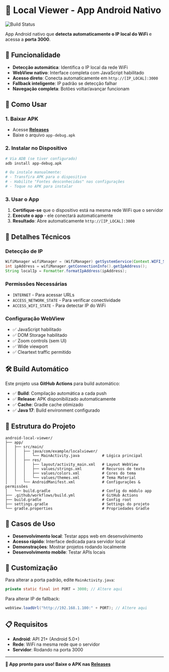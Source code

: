 # 📱 Local Viewer - App Android Nativo

![Build Status](https://github.com/Andre-Buzeli/android-local-viewer/workflows/Build%20Android%20APK/badge.svg)

App Android nativo que **detecta automaticamente o IP local do WiFi** e acessa a **porta 3000**.

## 🎯 Funcionalidade

- **Detecção automática**: Identifica o IP local da rede WiFi
- **WebView nativo**: Interface completa com JavaScript habilitado  
- **Acesso direto**: Conecta automaticamente em `http://[IP_LOCAL]:3000`
- **Fallback inteligente**: IP padrão se detecção falhar
- **Navegação completa**: Botões voltar/avançar funcionam

## 🚀 Como Usar

### 1. Baixar APK
- Acesse [**Releases**](https://github.com/Andre-Buzeli/android-local-viewer/releases)
- Baixe o arquivo `app-debug.apk`

### 2. Instalar no Dispositivo
```bash
# Via ADB (se tiver configurado)
adb install app-debug.apk

# Ou instale manualmente:
# - Transfira APK para o dispositivo
# - Habilite "Fontes desconhecidas" nas configurações
# - Toque no APK para instalar
```

### 3. Usar o App
1. **Certifique-se** que o dispositivo está na mesma rede WiFi que o servidor
2. **Execute o app** - ele conectará automaticamente
3. **Resultado**: Abre automaticamente `http://[IP_LOCAL]:3000`

## 🔧 Detalhes Técnicos

### Detecção de IP
```java
WifiManager wifiManager = (WifiManager) getSystemService(Context.WIFI_SERVICE);
int ipAddress = wifiManager.getConnectionInfo().getIpAddress();
String localIp = Formatter.formatIpAddress(ipAddress);
```

### Permissões Necessárias
- `INTERNET` - Para acessar URLs
- `ACCESS_NETWORK_STATE` - Para verificar conectividade  
- `ACCESS_WIFI_STATE` - Para detectar IP do WiFi

### Configuração WebView
- ✅ JavaScript habilitado
- ✅ DOM Storage habilitado
- ✅ Zoom controls (sem UI)
- ✅ Wide viewport
- ✅ Cleartext traffic permitido

## 🛠️ Build Automático

Este projeto usa **GitHub Actions** para build automático:

- ✅ **Build**: Compilação automática a cada push
- ✅ **Release**: APK disponibilizado automaticamente
- ✅ **Cache**: Gradle cache otimizado
- ✅ **Java 17**: Build environment configurado

## 📁 Estrutura do Projeto

```
android-local-viewer/
├── app/
│   ├── src/main/
│   │   ├── java/com/example/localviewer/
│   │   │   └── MainActivity.java          # Lógica principal
│   │   ├── res/
│   │   │   ├── layout/activity_main.xml   # Layout WebView
│   │   │   ├── values/strings.xml         # Recursos de texto
│   │   │   ├── values/colors.xml          # Cores do tema
│   │   │   └── values/themes.xml          # Tema Material
│   │   └── AndroidManifest.xml            # Configurações & permissões
│   └── build.gradle                       # Config do módulo app
├── .github/workflows/build.yml            # GitHub Actions
├── build.gradle                           # Config root
├── settings.gradle                        # Settings do projeto
└── gradle.properties                      # Propriedades Gradle
```

## 🎯 Casos de Uso

- **Desenvolvimento local**: Testar apps web em desenvolvimento
- **Acesso rápido**: Interface dedicada para servidor local
- **Demonstrações**: Mostrar projetos rodando localmente
- **Desenvolvimento mobile**: Testar APIs locais

## 🔄 Customização

Para alterar a porta padrão, edite `MainActivity.java`:

```java
private static final int PORT = 3000; // Altere aqui
```

Para alterar IP de fallback:

```java
webView.loadUrl("http://192.168.1.100:" + PORT); // Altere aqui
```

## 📋 Requisitos

- **Android**: API 21+ (Android 5.0+)
- **Rede**: WiFi na mesma rede que o servidor
- **Servidor**: Rodando na porta 3000

---

**🚀 App pronto para uso! Baixe o APK nas [Releases](https://github.com/Andre-Buzeli/android-local-viewer/releases)**